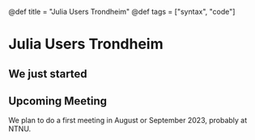 @def title = "Julia Users Trondheim"
@def tags = ["syntax", "code"]

# Julia Users Trondheim

## We just started

## Upcoming Meeting

We plan to do a first meeting in August or September 2023, probably at NTNU.
